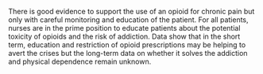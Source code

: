 There is good evidence to support the use of an opioid for chronic pain but only with careful monitoring and education of the patient. For all patients, nurses are in the prime position to educate patients about the potential toxicity of opioids and the risk of addiction. Data show that in the short term, education and restriction of opioid prescriptions may be helping to avert the crises but the long-term data on whether it solves the addiction and physical dependence remain unknown.